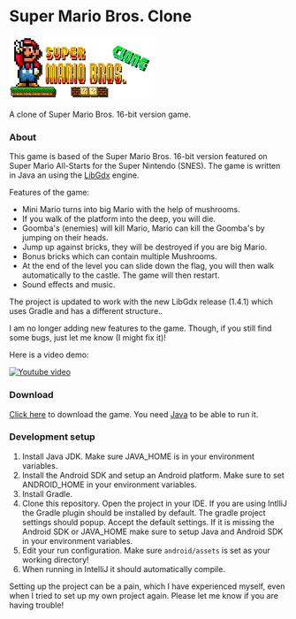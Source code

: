 Super Mario Bros. Clone
==========
![image](logo.png)

A clone of Super Mario Bros. 16-bit version game.

### About
This game is based of the Super Mario Bros. 16-bit version featured on Super Mario All-Starts for the Super Nintendo (SNES). The game is written in Java an using the [LibGdx](http://libgdx.badlogicgames.com/) engine.

Features of the game:
* Mini Mario turns into big Mario with the help of mushrooms.
* If you walk of the platform into the deep, you will die.
* Goomba's (enemies) will kill Mario, Mario can kill the Goomba's by jumping on their heads.
* Jump up against bricks, they will be destroyed if you are big Mario.
* Bonus bricks which can contain multiple Mushrooms.
* At the end of the level you can slide down the flag, you will then walk automatically to the castle. The game will then restart.
* Sound effects and music.

The project is updated to work with the new LibGdx release (1.4.1) which uses Gradle and has a different structure..

I am no longer adding new features to the game. Though, if you still find some bugs, just let me know (I might fix it)!

Here is a video demo:

[![Youtube video](http://img.youtube.com/vi/GxyUYAL4O7I/0.jpg)](http://www.youtube.com/watch?v=GxyUYAL4O7I)

### Download

[Click here](https://github.com/ArjanFrans/mario-game/releases/download/1/mario-game-1.0.jar) to download the game. You need [Java](https://java.com/nl/download/) to be able to run it.

### Development setup

1.  Install Java JDK. Make sure JAVA_HOME is in your environment variables.
2.   Install the Android SDK and setup an Android platform. Make sure to set ANDROID_HOME in your environment variables.
3.  Install Gradle.
3.  Clone this repository. Open the project in your IDE.
If you are using IntlliJ the Gradle plugin should be installed by default. The gradle project settings should popup.
Accept the default settings. If it is missing the Android SDK
 or JAVA_HOME make sure to setup Java and Android SDK in your environment variables.
4. Edit your run configuration. Make sure `android/assets` is set as your working directory!
5. When running in IntelliJ it should automatically compile.

Setting up the project can be a pain, which I have experienced myself, even when I tried to set up my own project again.
Please let me know if you are having trouble!